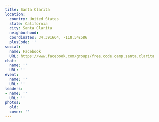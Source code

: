 ```yaml
---
title: Santa Clarita
location:
  country: United States
  state: California
  city: Santa Clarita
  neighborhood: 
  coordinates: 34.391664, -118.542586
  plusCode: ''
social:
  name: Facebook
  URL: https://www.facebook.com/groups/free.code.camp.santa.clarita
chat:
  name: ''
  URL: ''
event:
  name: ''
  URL: ''
leaders:
- name: ''
  URL: ''
photos:
  old: 
  cover: ''
---
```

